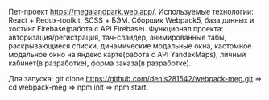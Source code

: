 Пет-проект https://megalandpark.web.app/. Используемые технологии: React + Redux-toolkit, SCSS + БЭМ. Сборщик Webpack5, база данных и хостинг Firebase(работа с API Firebase). 
Функционал проекта: авторизация/регистрация, тач-слайдер, анимированные табы, раскрывающиеся списки, динамические модальные окна, кастомное модальное окно на яндекс карте(работа с API YandexMaps), личный кабинет(в разработке), форма заказа(в разработке). 

Для запуска: 
  git clone https://github.com/denis281542/webpack-meg.git => cd webpack-meg => npm init => npm start. 
